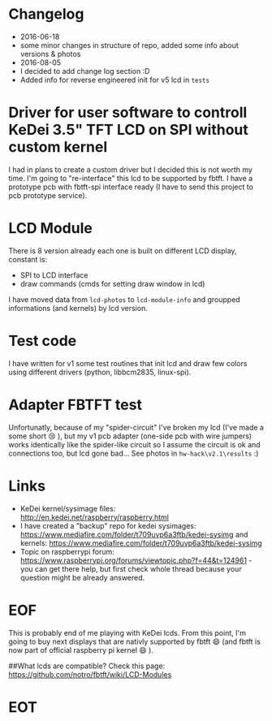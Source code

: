 # Changelog
- 2016-06-18
 - some minor changes in structure of repo, added some info about versions & photos
- 2016-08-05
 - I decided to add change log section :D
 - Added info for reverse engineered init for v5 lcd in ```tests```


# Driver for user software to controll KeDei 3.5" TFT LCD on SPI without custom kernel

I had in plans to create a custom driver but I decided this is not worth my time. I'm going to "re-interface" this lcd to be supported by fbtft. I have a prototype pcb with fbtft-spi interface ready (I have to send this project to pcb prototype service).

# LCD Module
There is 8 version already each one is built on different LCD display, constant is:
- SPI to LCD interface
- draw commands (cmds for setting draw window in lcd)

I have moved data from `lcd-photos` to `lcd-module-info` and groupped informations (and kernels) by lcd version.

# Test code
I have written for v1 some test routines that init lcd and draw few colors using different drivers (python, libbcm2835, linux-spi).

# Adapter FBTFT test
Unfortunatly, because of my "spider-circuit" I've broken my lcd (I've made a some short :cry: ), but my v1 pcb adapter (one-side pcb with wire jumpers) works identically like the spider-like circuit so I assume the circuit is ok and connections too, but lcd gone bad... See photos in ```hw-hack\v2.1\results``` :)

# Links
- KeDei kernel/sysimage files: http://en.kedei.net/raspberry/raspberry.html
- I have created a "backup" repo for kedei sysimages: https://www.mediafire.com/folder/t709uvp6a3ftb/kedei-sysimg and kernels: https://www.mediafire.com/folder/t709uvp6a3ftb/kedei-sysimg
- Topic on raspberrypi forum: https://www.raspberrypi.org/forums/viewtopic.php?f=44&t=124961 - you can get there help, but first check whole thread because your question might be already answered.

# EOF
This is probably end of me playing with KeDei lcds. From this point, I'm going to buy next displays that are nativly supported by fbtft :smile: (and fbtft is now part of official raspberry pi kernel :smile: ).

##What lcds are compatible?
Check this page: https://github.com/notro/fbtft/wiki/LCD-Modules

# EOT